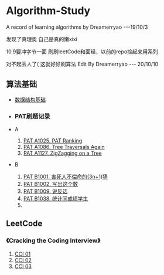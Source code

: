 # Algorithm-Study

A record of learning algorithms by Dreamerryao   ---19/10/3

发现了真理奥 自己是真的懒xixi

10.9要冲字节一面 刷刷leetCode和面经，以前的repo捡起来用系列

对不起丢人了( 这就好好刷算法
Edit By Dreamerryao   --- 20/10/10

## 算法基础

- <a href="/Chapter 1.md">数据结构基础</a>

- <h3>PAT刷题记录</h3>

- A

  1. <a href="PAT A1025.md">PAT A1025. PAT Ranking</a>
  2. <a href="PAT A1086.md">PAT A1086. Tree Traversals Again</a>
  3. <a href="PAT A1127.md">PAT A1127. ZigZagging on a Tree</a>

- B

  1. <a href="/PAT B1001.md">PAT B1001. 害死人不偿命的(3n+1)猜</a>
  2. <a href='PAT B1002.md'>PAT B1002. 写出这个数</a>
  3. <a href="/PAT B1009.md">PAT B1009. 说反话</a>
  4. <a href="PAT B1038.md">PAT B1038. 统计同成绩学生</a>
  5. 


## LeetCode

### 《Cracking the Coding Interview》

1. <a href = "/CCI 01.md">CCI 01</a>
2. <a href = "/CCI 02.md">CCI 02</a>
3. <a href = "/CCI 03.md">CCI 03</a>

